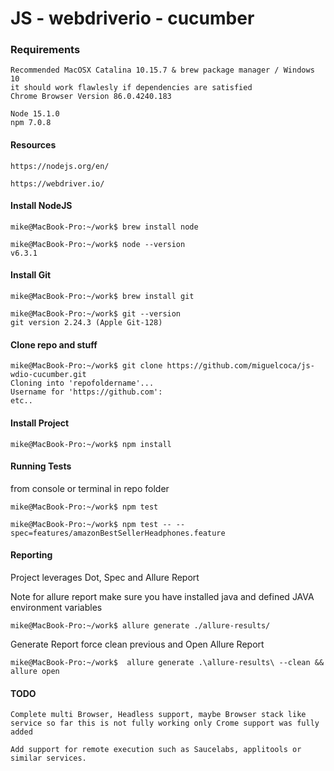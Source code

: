 # JS - webdriverio - cucumber

### Requirements
``` 
Recommended MacOSX Catalina 10.15.7 & brew package manager / Windows 10
it should work flawlesly if dependencies are satisfied
Chrome Browser Version 86.0.4240.183

Node 15.1.0 
npm 7.0.8
```
#### Resources
```
https://nodejs.org/en/

https://webdriver.io/
```
#### Install NodeJS
```
mike@MacBook-Pro:~/work$ brew install node
```

```
mike@MacBook-Pro:~/work$ node --version
v6.3.1
```

#### Install Git
```
mike@MacBook-Pro:~/work$ brew install git
```
```
mike@MacBook-Pro:~/work$ git --version
git version 2.24.3 (Apple Git-128)
```
#### Clone repo and stuff
```
mike@MacBook-Pro:~/work$ git clone https://github.com/miguelcoca/js-wdio-cucumber.git
Cloning into 'repofoldername'...
Username for 'https://github.com':
etc..
```
#### Install Project 
```
mike@MacBook-Pro:~/work$ npm install
```
#### Running Tests
from console or terminal in repo folder 

```
mike@MacBook-Pro:~/work$ npm test
 
mike@MacBook-Pro:~/work$ npm test -- --spec=features/amazonBestSellerHeadphones.feature 
```
#### Reporting

Project leverages Dot, Spec and Allure Report 

Note for allure report make sure you have installed java and defined JAVA environment variables

```
mike@MacBook-Pro:~/work$ allure generate ./allure-results/ 
```
Generate Report force clean previous and Open Allure Report
```
mike@MacBook-Pro:~/work$  allure generate .\allure-results\ --clean && allure open
```

#### TODO
```
Complete multi Browser, Headless support, maybe Browser stack like service so far this is not fully working only Crome support was fully added

Add support for remote execution such as Saucelabs, applitools or similar services.


```